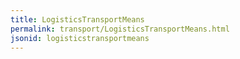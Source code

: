 ```yaml
---
title: LogisticsTransportMeans
permalink: transport/LogisticsTransportMeans.html
jsonid: logisticstransportmeans
---
```

